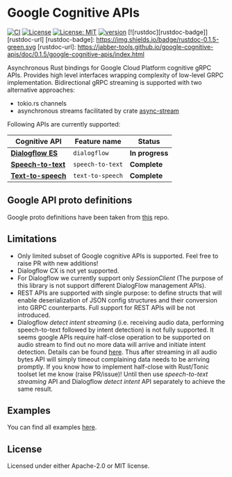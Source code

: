 # Google Cognitive APIs
[![CI](https://github.com/jabber-tools/google-cognitive-apis/actions/workflows/github-actions-rust-ci.yml/badge.svg)](https://github.com/jabber-tools/google-cognitive-apis/actions/workflows/github-actions-rust-ci.yml)
[![License](https://img.shields.io/badge/License-Apache-blue.svg)](LICENSE-APACHE)
[![License: MIT](https://img.shields.io/badge/License-MIT-yellow.svg)](LICENSE-MIT)
[![version](https://img.shields.io/crates/v/google-cognitive-apis)](https://crates.io/crates/google-cognitive-apis)
[![rustdoc][rustdoc-badge]][rustdoc-url]
[rustdoc-badge]: https://img.shields.io/badge/rustdoc-0.1.5-green.svg
[rustdoc-url]: https://jabber-tools.github.io/google-cognitive-apis/doc/0.1.5/google-cognitive-apis/index.html
<!--
[![docs](https://docs.rs/google-cognitive-apis/badge.svg)](https://docs.rs/google-cognitive-apis)
-->

Asynchronous Rust bindings for Google Cloud Platform cognitive gRPC APIs.
Provides high level interfaces wrapping complexity of low-level GRPC implementation. Bidirectional gRPC streaming is supported
with two alternative approaches:

* tokio.rs channels
* asynchronous streams facilitated by crate [async-stream](https://crates.io/crates/async-stream)



Following APIs are currently supported: 

| Cognitive API                                               | Feature name | Status          |
| ----------------------------------------------------- | ------------ | --------------- |
| [**Dialogflow ES**](https://cloud.google.com/dialogflow)        | `dialogflow`     | **In progress**    |
| [**Speech-to-text**](https://cloud.google.com/speech-to-text)   | `speech-to-text`  | **Complete**    |
| [**Text-to-speech**](https://cloud.google.com/text-to-speech) | `text-to-speech`    | **Complete**    |

## Google API proto definitions
Google proto definitions have been taken from [this](https://github.com/googleapis/googleapis) repo.

## Limitations

* Only limited subset of Google cognitive APIs is supported. Feel free to raise PR with new additions! 
* Dialogflow CX is not yet supported.
* For Dialogflow we currently support only *SessionClient* (The purpose of this library is not support different DialogFlow management APIs).
* REST APIs are supported with single purpose: to define structs that will enable deserialization of JSON config structures and their conversion into GRPC counterparts.
Full support for REST APIs will be not introduced.
* Dialogflow *detect intent streaming* (i.e. receiving audio data, performing speech-to-text followed by intent detection) is not fully supported.
It seems google APIs require half-close operation to be supported on audio stream to find out no more data will arrive and initiate intent detection.
Details can be found [here](https://cloud.google.com/dialogflow/es/docs/how/detect-intent-stream#detect-intent-stream-go).
Thus after streaming in all audio bytes API will simply timeout complaining data needs to be arriving promptly. If you know how to implement half-close with Rust/Tonic toolset let me know (raise PR/issue)!
Until then use *speech-to-text streaming* API and Dialogflow *detect intent* API separately to achieve the same result.

## Examples

You can find all examples [here](https://github.com/jabber-tools/google-cognitive-apis/tree/main/examples).

## License

Licensed under either Apache-2.0 or MIT license. 